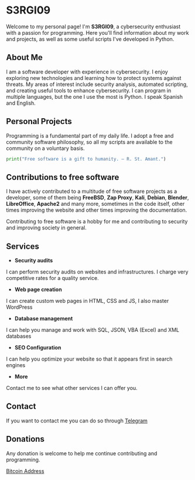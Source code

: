 # S3RGI09

Welcome to my personal page! I'm **S3RGI09**, a cybersecurity enthusiast with a passion for programming. Here you'll find information about my work and projects, as well as some useful scripts I've developed in Python.

## About Me

I am a software developer with experience in cybersecurity. I enjoy exploring new technologies and learning how to protect systems against threats. My areas of interest include security analysis, automated scripting, and creating useful tools to enhance cybersecurity. 
I can program in multiple languages, but the one I use the most is Python. 
I speak Spanish and English.

## Personal Projects

Programming is a fundamental part of my daily life. I adopt a free and community software philosophy, so all my scripts are available to the community on a voluntary basis.

```python
print("Free software is a gift to humanity. — R. St. Amant.")
```
## Contributions to free software

I have actively contributed to a multitude of free software projects as a developer, some of them being **FreeBSD**, **Zap Proxy**, **Kali**, **Debian**, **Blender**, **LibreOffice**, **Apache2** and many more, sometimes in the code itself, other times improving the website and other times improving the documentation.

Contributing to free software is a hobby for me and contributing to security and improving society in general.

## Services

- **Security audits**

I can perform security audits on websites and infrastructures. I charge very competitive rates for a quality service.
- **Web page creation**

I can create custom web pages in HTML, CSS and JS, I also master WordPress
- **Database management**

I can help you manage and work with SQL, JSON, VBA (Excel) and XML databases
- **SEO Configuration**

I can help you optimize your website so that it appears first in search engines
- **More**

Contact me to see what other services I can offer you.

## Contact

If you want to contact me you can do so through [Telegram](https://t.me/s3r_gx0)

## Donations

Any donation is welcome to help me continue contributing and programming.

[Bitcoin Address](BitcoinAddress)
